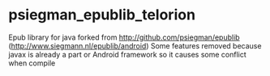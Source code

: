 psiegman_epublib_telorion
=========================

Epub library for java forked from http://github.com/psiegman/epublib (http://www.siegmann.nl/epublib/android)
Some features removed because javax is already a part or Android framework so it causes some conflict when compile
